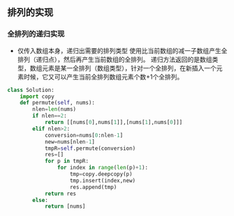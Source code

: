 ## 排列的实现
### 全排列的递归实现
* 仅传入数组本身，递归出需要的排列类型
  使用比当前数组的减一子数组产生全排列（递归点），然后再产生当前数组的全排列。
  递归方法返回的是数组类型，数组元素是某一全排列（数组类型），针对一个全排列，在新插入一个元素时候，它又可以产生当前全排列数组元素个数+1个全排列。
~~~py
class Solution:   
    import copy
    def permute(self, nums):
        nlen=len(nums)
        if nlen==2:
            return [[nums[0],nums[1]],[nums[1],nums[0]]]
        elif nlen>2:
            conversion=nums[0:nlen-1]
            new=nums[nlen-1]
            tmpR=self.permute(conversion)
            res=[]
            for p in tmpR:
                for index in range(len(p)+1):
                    tmp=copy.deepcopy(p)
                    tmp.insert(index,new)
                    res.append(tmp)
            return res
        else:
            return [nums]
~~~